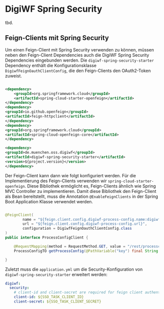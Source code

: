 # DigiWF Spring Security

tbd.

## Feign-Clients mit Spring Security

Um einen Feign-Client mit Spring Security verwenden zu können, müssen neben den Feign-Client Dependencies auch die
DigiWF Spring Security Dependencies eingebunden werden. Die `digiwf-spring-security-starter` Dependency enthält die
Konfigurationsklasse `DigiwfFeignOauthClientConfig`, die den Feign-Clients den OAuth2-Token zuweist.

```xml

<dependency>
    <groupId>org.springframework.cloud</groupId>
    <artifactId>spring-cloud-starter-openfeign</artifactId>
</dependency>
<dependency>
<groupId>io.github.openfeign</groupId>
<artifactId>feign-httpclient</artifactId>
</dependency>
<dependency>
<groupId>org.springframework.cloud</groupId>
<artifactId>spring-cloud-openfeign-core</artifactId>
</dependency>

<dependency>
<groupId>de.muenchen.oss.digiwf</groupId>
<artifactId>digiwf-spring-security-starter</artifactId>
<version>${project.version}</version>
</dependency>
```

Der Feign-Client kann dann wie folgt konfiguriert werden. Für die Implementierung des Feign-Clients verwenden
wir `spring-cloud-starter-openfeign`. Diese Bibliothek ermöglicht es, Feign-Clients ähnlich wie Spring MVC Controller zu
implementieren. Damit diese Bibliothek den Feign-Client als Bean bereitstellt, muss die Annotation `@EnableFeignClients`
in der Spring Boot Application Klasse verwendet werden.

```java

@FeignClient(
        name = "${feign.client.config.digiwf-process-config.name:digiwf-process-api}",
        url = "${feign.client.config.digiwf-process-config.url}",
        configuration = DigiwfFeignOauthClientConfig.class
)
public interface ProcessConfigClient {

    @RequestMapping(method = RequestMethod.GET, value = "/rest/processconfig/{key}", consumes = "application/json")
    ProcessConfigTO getProcessConfig(@PathVariable("key") final String engine);

}
```

Zuletzt muss die `application.yml` um die Security-Konfiguration von `digiwf-spring-security-starter` erweitert werden:

```yaml
digiwf:
  security:
    # client-id and client-secret are required for feign client authentication
    client-id: ${SSO_TASK_CLIENT_ID}
    client-secret: ${SSO_TASK_CLIENT_SECRET}
```